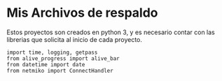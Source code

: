 # Mis Archivos de respaldo

Estos proyectos son creados en python 3, y es necesario contar  con las librerias que solicita al inicio de cada proyecto.

```
import time, logging, getpass
from alive_progress import alive_bar
from datetime import date
from netmiko import ConnectHandler
```

